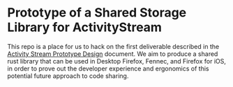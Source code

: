 
Prototype of a Shared Storage Library for ActivityStream
========================================================

This repo is a place for us to hack on the first deliverable described in the
[Activity Stream Prototype Design](https://docs.google.com/document/d/1g3OzUc38V-t4EXkO9MUOJ4_TmCqSsz9IJPGh0fCcIgg/edit#heading=h.9tlc3jth8qok)
document.  We aim to produce a shared rust library that can be used in Desktop
Firefox, Fennec, and Firefox for iOS, in order to prove out the developer experience
and ergonomics of this potential future approach to code sharing.

